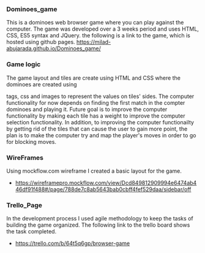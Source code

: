 ### Dominoes_game
This is a dominoes web browser game where you can play against the computer. The game was developed over a 3 weeks period and uses HTML, CSS, ES5 syntax and JQuery. the following is a link to the game, which is hosted using github pages.
https://milad-abujarada.github.io/Dominoes_game/
### Game logic
The game layout and tiles are create using HTML and CSS where the dominoes are created using <div> tags, css and images to represent the values on tiles' sides. The computer functionality for now depends on finding the first match in the compter dominoes and playing it. Future goal is to improve the computer functionality by making each tile has a weight to improve the computer selection functionality. In addition, to improving the computer functionailty by getting rid of the tiles that can cause the user to gain more point, the plan is to make the computer try and map the player's moves in order to go for blocking moves.
### WireFrames
Using mockflow.com wireframe I created a basic layout for the game.
* https://wireframepro.mockflow.com/view/Dcd849812909994e6474ab446df91f488#/page/788de7c8ab5643bab0cbff4fef529daa/sidebar/off 
### Trello_Page
In the development process I used agile methodology to keep the tasks of building the game organized. The following link to the trello board shows the task completed.
* https://trello.com/b/64t5q6gp/browser-game
